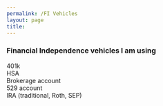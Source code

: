 ```yaml
---
permalink: /FI Vehicles
layout: page
title:
---
```


### Financial Independence vehicles I am using

401k
<br>
HSA
<br>
Brokerage account
<br>
529 account
<br>
IRA (traditional, Roth, SEP)
